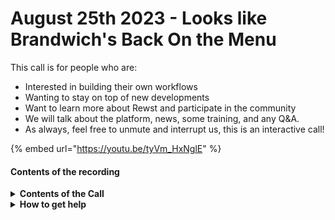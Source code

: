 # August 25th 2023 - Looks like Brandwich's Back On the Menu

This call is for people who are:

* Interested in building their own workflows
* Wanting to stay on top of new developments
* Want to learn more about Rewst and participate in the community
* We will talk about the platform, news, some training, and any Q\&A.
* As always, feel free to unmute and interrupt us, this is an interactive call!

{% embed url="https://youtu.be/tyVm_HxNglE" %}

#### Contents of the recording

<details>

<summary><strong>Contents of the Call</strong></summary>

In this call, we cover the following:

* 🥚 John Willis Talks about Updates to Crate Marketplace&#x20;
* 🔌 Alden Shows a Workflow that Detects Outages with QuickBooks Servers&#x20;
* 🤖 Brandon from eTop Shows his Teams Proactive Bot Monitoring Framework&#x20;
* 🔔 Richard shows a workflow that grabs Service Alert Type from ConnectWise Tickets 🦕 Reed Talks About Transitioning from a Traditional Developer to a Rewst Automation Builder&#x20;
* 🔍 Ashe shows a CSP/CPV Permission Checker Workflow

</details>

<details>

<summary><strong>How to get help</strong></summary>

Resources:

* Getting Started: [https://docs.rewst.help/cluck-university/getting-started](https://docs.rewst.help/cluck-university/getting-started)
* Rewst Foundations Training: [https://docs.rewst.help/cluck-university/rewst-foundations-10x](https://docs.rewst.help/cluck-university/rewst-foundations-10x)
* Chat (Discord): [https://discord.gg/rewst](https://discord.gg/rewst)
  * Private #\{{ msp \}} channel
  * \#the-kewp
* Email to create Tickets: [the\_roc@rewst.io](mailto:the\_roc@rewst.io)

Cluck U Sign-ups:

* All 100 Series Courses are now available: [https://calendly.com/cluck-u/](https://calendly.com/cluck-u/)
* ROC AMA Calls: [https://calendly.com/cluck-u/roc-ama](https://calendly.com/cluck-u/roc-ama)

Feature + Integration Requests: [https://rewst.canny.io](https://rewst.canny.io)

</details>
